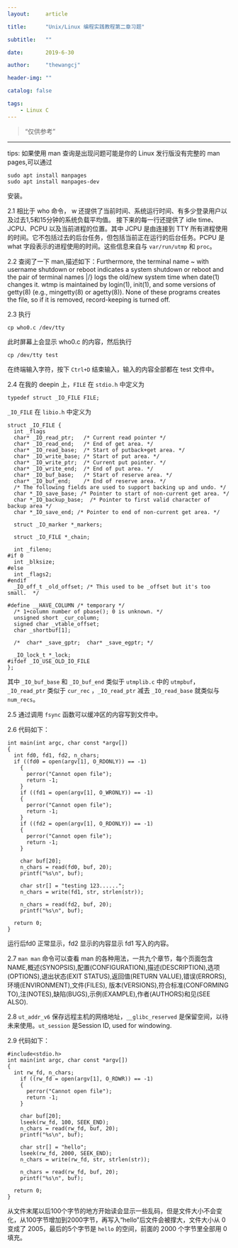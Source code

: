 ```yaml
---
layout:     article

title:      "Unix/Linux 编程实践教程第二章习题"

subtitle:   ""

date:       2019-6-30

author:     "thewangcj"

header-img: ""

catalog: false

tags:
    - Linux C
---
```


> “仅供参考”

------
tips: 如果使用 man 查询是出现问题可能是你的 Linux 发行版没有完整的 man pages,可以通过
<pre><code class="Bash">sudo apt install manpages
sudo apt install manpages-dev
</code></pre> 安装。

2.1
相比于 who 命令， w 还提供了当前时间、系统运行时间、有多少登录用户以及过去1,5和15分钟的系统负载平均值。
接下来的每一行还提供了 idle time、JCPU、PCPU 以及当前进程的位置。其中 JCPU 是由连接到 TTY 所有进程使用的时间。它不包括过去的后台任务，但包括当前正在运行的后台任务。PCPU 是 what 字段表示的进程使用的时间。这些信息来自与 `var/run/utmp` 和 `proc`。

2.2
查阅了一下 man,描述如下：Furthermore, the terminal name ~ with username  shutdown or reboot indicates a system shutdown or reboot and the pair of terminal names |/} logs the old/new system time when date(1) changes it.  wtmp is maintained  by  login(1),  init(1), and some versions of getty(8) (e.g., mingetty(8) or agetty(8)).  None of these programs creates the file,  so if it is removed, record-keeping is turned off.

2.3
执行

<pre><code class="Bash">cp who0.c /dev/tty</code></pre>
此时屏幕上会显示 who0.c 的内容，然后执行
<pre><code class="Bash">cp /dev/tty test</code></pre>
在终端输入字符，按下 `Ctrl+D` 结束输入，输入的内容全部都在 test 文件中。

2.4
在我的 deepin 上，`FILE` 在 `stdio.h` 中定义为 
<pre><code class="C++">typedef struct _IO_FILE FILE; </code></pre> 
`_IO_FILE` 在 `libio.h` 中定义为

<pre><code class="C++">struct _IO_FILE {
  int _flags
  char* _IO_read_ptr;	/* Current read pointer */
  char* _IO_read_end;	/* End of get area. */
  char* _IO_read_base;	/* Start of putback+get area. */
  char* _IO_write_base;	/* Start of put area. */
  char* _IO_write_ptr;	/* Current put pointer. */
  char* _IO_write_end;	/* End of put area. */
  char* _IO_buf_base;	/* Start of reserve area. */
  char* _IO_buf_end;	/* End of reserve area. */
  /* The following fields are used to support backing up and undo. */
  char *_IO_save_base; /* Pointer to start of non-current get area. */
  char *_IO_backup_base;  /* Pointer to first valid character of backup area */
  char *_IO_save_end; /* Pointer to end of non-current get area. */

  struct _IO_marker *_markers;

  struct _IO_FILE *_chain;

  int _fileno;
#if 0
  int _blksize;
#else
  int _flags2;
#endif
  _IO_off_t _old_offset; /* This used to be _offset but it's too small.  */

#define __HAVE_COLUMN /* temporary */
  /* 1+column number of pbase(); 0 is unknown. */
  unsigned short _cur_column;
  signed char _vtable_offset;
  char _shortbuf[1];

  /*  char* _save_gptr;  char* _save_egptr; */

  _IO_lock_t *_lock;
#ifdef _IO_USE_OLD_IO_FILE
};</code></pre>
其中 `_IO_buf_base` 和 `_IO_buf_end` 类似于 `utmplib.c` 中的 `utmpbuf`，`_IO_read_ptr` 类似于 `cur_rec` ，`_IO_read_ptr` 减去 `_IO_read_base` 就类似与 `num_recs`。

2.5
通过调用 `fsync` 函数可以缓冲区的内容写到文件中。

2.6
代码如下：

<pre><code class="C++">int main(int argc, char const *argv[])
{
  int fd0, fd1, fd2, n_chars;
  if ((fd0 = open(argv[1], O_RDONLY)) == -1)
    {
      perror("Cannot open file");
      return -1;
    }
    if ((fd1 = open(argv[1], O_WRONLY)) == -1)
    {
      perror("Cannot open file");
      return -1;
    }
    if ((fd2 = open(argv[1], O_RDONLY)) == -1)
    {
      perror("Cannot open file");
      return -1;
    }

    char buf[20];
    n_chars = read(fd0, buf, 20);
    printf("%s\n", buf);

    char str[] = "testing 123......";
    n_chars = write(fd1, str, strlen(str));

    n_chars = read(fd2, buf, 20);
    printf("%s\n", buf);

  return 0;
}</code></pre>
运行后fd0 正常显示，fd2 显示的内容显示 fd1 写入的内容。

2.7
`man man` 命令可以查看 man 的各种用法，一共九个章节，每个页面包含NAME,概述(SYNOPSIS),配置(CONFIGURATION),描述(DESCRIPTION),选项(OPTIONS),退出状态(EXIT STATUS),返回值(RETURN VALUE),错误(ERRORS),环境(ENVIRONMENT),文件(FILES),  版本(VERSIONS),符合标准(CONFORMING TO),注(NOTES),缺陷(BUGS),示例(EXAMPLE),作者(AUTHORS)和见(SEE ALSO).

2.8
`ut_addr_v6` 保存远程主机的网络地址，`__glibc_reserved` 是保留空间，以待未来使用。`ut_session` 是Session ID, used for windowing. 

2.9 
代码如下：
<pre><code class="C++">#include&lt;stdio.h&gt;
int main(int argc, char const *argv[])
{
  int rw_fd, n_chars;
    if ((rw_fd = open(argv[1], O_RDWR)) == -1)
    {
      perror("Cannot open file");
      return -1;
    }

    char buf[20];
    lseek(rw_fd, 100, SEEK_END);
    n_chars = read(rw_fd, buf, 20);
    printf("%s\n", buf);

    char str[] = "hello";
    lseek(rw_fd, 2000, SEEK_END);
    n_chars = write(rw_fd, str, strlen(str));

    n_chars = read(rw_fd, buf, 20);
    printf("%s\n", buf);

  return 0;
}</code></pre>
从文件末尾以后100个字节的地方开始读会显示一些乱码，但是文件大小不会变化，从100字节增加到2000字节，再写入“hello”后文件会被撑大，文件大小从 0 变成了 2005，最后的5个字节是 `hello` 的空间，前面的 2000 个字节里全部用 0 填充。
